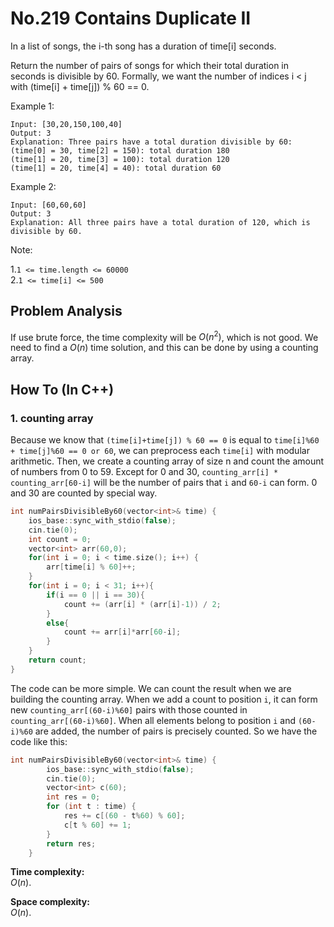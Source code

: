 No.219 Contains Duplicate II
=========
In a list of songs, the i-th song has a duration of time[i] seconds. 

Return the number of pairs of songs for which their total duration in seconds is divisible by 60.  Formally, we want the number of indices i < j with (time[i] + time[j]) % 60 == 0.

 

Example 1:
```
Input: [30,20,150,100,40]
Output: 3
Explanation: Three pairs have a total duration divisible by 60:
(time[0] = 30, time[2] = 150): total duration 180
(time[1] = 20, time[3] = 100): total duration 120
(time[1] = 20, time[4] = 40): total duration 60
```
Example 2:
```
Input: [60,60,60]
Output: 3
Explanation: All three pairs have a total duration of 120, which is divisible by 60.
 ```

Note:

1.`1 <= time.length <= 60000`  
2.`1 <= time[i] <= 500`

## Problem Analysis  

If use brute force, the time complexity will be $O(n^2)$, which is not good. We need to find a $O(n)$ time solution, and this can be done by using a counting array.  
  

## How To (In C++)
### 1. counting array
Because we know that `(time[i]+time[j]) % 60 == 0` is equal to `time[i]%60 + time[j]%60 == 0 or 60`, we can preprocess each `time[i]` with modular arithmetic. Then, we create a counting array of size n and count the amount of numbers from 0 to 59. Except for 0 and 30, `counting_arr[i] * counting_arr[60-i]` will be the number of pairs that `i` and `60-i` can form. 0 and 30 are counted by special way.  
```C++
int numPairsDivisibleBy60(vector<int>& time) {
    ios_base::sync_with_stdio(false);
    cin.tie(0);
    int count = 0;
    vector<int> arr(60,0);
    for(int i = 0; i < time.size(); i++) {
        arr[time[i] % 60]++;
    }
    for(int i = 0; i < 31; i++){
        if(i == 0 || i == 30){
            count += (arr[i] * (arr[i]-1)) / 2;
        }
        else{
            count += arr[i]*arr[60-i];
        }
    }
    return count;
}
```

The code can be more simple. We can count the result when we are building the counting array. When we add a count to position `i`, it can form new `counting_arr[(60-i)%60]` pairs with those counted in `counting_arr[(60-i)%60]`. When all elements belong to position `i` and `(60-i)%60` are added, the number of pairs is precisely counted. So we have the code like this:  
```C++
int numPairsDivisibleBy60(vector<int>& time) {
        ios_base::sync_with_stdio(false);
        cin.tie(0);
        vector<int> c(60);
        int res = 0;
        for (int t : time) {
            res += c[(60 - t%60) % 60];
            c[t % 60] += 1;
        }
        return res;
    }
```

**Time complexity:**  
$O(n)$.  
  
**Space complexity:**  
$O(n)$.  
